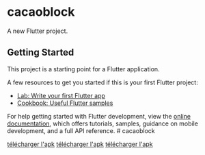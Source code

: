 # cacaoblock

A new Flutter project.

## Getting Started

This project is a starting point for a Flutter application.

A few resources to get you started if this is your first Flutter project:

- [Lab: Write your first Flutter app](https://docs.flutter.dev/get-started/codelab)
- [Cookbook: Useful Flutter samples](https://docs.flutter.dev/cookbook)

For help getting started with Flutter development, view the
[online documentation](https://docs.flutter.dev/), which offers tutorials,
samples, guidance on mobile development, and a full API reference.
#   c a c a o b l o c k 
 
 

<!-- Lien apk -->
[télécharger l'apk](build\app\outputs\flutter-apk\app-armeabi-v7a-release.apk)
[télécharger l'apk](build\app\outputs\flutter-apk\app-arm64-v8a-release.apk )
[télécharger l'apk](build\app\outputs\flutter-apk\app-x86_64-release.apk)